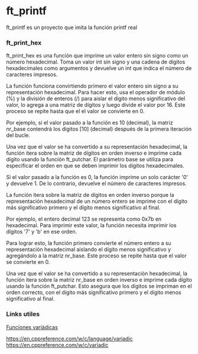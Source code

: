 # ft_printf
ft_printf es un proyecto que imita la función printf real


### ft_print_hex

ft_print_hex es una función que imprime un valor entero sin signo como un número hexadecimal. Toma un valor int sin signo y una cadena de dígitos hexadecimales como argumentos y devuelve un int que indica el número de caracteres impresos.

La función funciona convirtiendo primero el valor entero sin signo a su representación hexadecimal. Para hacer esto, usa el operador de módulo (%) y la división de enteros (/) para aislar el dígito menos significativo del valor, lo agrega a una matriz de dígitos y luego divide el valor por 16. Este proceso se repite hasta que el el valor se convierte en 0.

Por ejemplo, si el valor pasado a la función es 10 (decimal), la matriz nr_base contendrá los dígitos [10] (decimal) después de la primera iteración del bucle.

Una vez que el valor se ha convertido a su representación hexadecimal, la función itera sobre la matriz de dígitos en orden inverso e imprime cada dígito usando la función ft_putchar. El parámetro base se utiliza para especificar el orden en que se deben imprimir los dígitos hexadecimales.

Si el valor pasado a la función es 0, la función imprime un solo carácter '0' y devuelve 1. De lo contrario, devuelve el número de caracteres impresos.

La función itera sobre la matriz de dígitos en orden inverso porque la representación hexadecimal de un número entero se imprime con el dígito más significativo primero y el dígito menos significativo al final.

Por ejemplo, el entero decimal 123 se representa como 0x7b en hexadecimal. Para imprimir este valor, la función necesita imprimir los dígitos '7' y 'b' en ese orden.

Para lograr esto, la función primero convierte el número entero a su representación hexadecimal aislando el dígito menos significativo y agregándolo a la matriz nr_base. Este proceso se repite hasta que el valor se convierte en 0.

Una vez que el valor se ha convertido a su representación hexadecimal, la función itera sobre la matriz nr_base en orden inverso e imprime cada dígito usando la función ft_putchar. Esto asegura que los dígitos se impriman en el orden correcto, con el dígito más significativo primero y el dígito menos significativo al final.

### Links utiles
[Funciones variádicas](https://trucosinformaticos.wordpress.com/2018/11/25/funciones-variadicas/)

https://en.cppreference.com/w/c/language/variadic<br>
https://en.cppreference.com/w/c/variadic<br>
